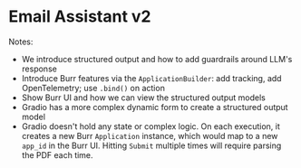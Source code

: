 # Email Assistant v2

Notes:
- We introduce structured output and how to add guardrails around LLM's response
- Introduce Burr features via the `ApplicationBuilder`: add tracking, add OpenTelemetry; use `.bind()` on action
- Show Burr UI and how we can view the structured output models
- Gradio has a more complex dynamic form to create a structured output model
- Gradio doesn't hold any state or complex logic. On each execution, it creates a new Burr `Application` instance, which would map to a new `app_id` in the Burr UI. Hitting `Submit` multiple times will require parsing the PDF each time.